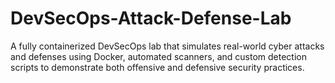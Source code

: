 # DevSecOps-Attack-Defense-Lab
A fully containerized DevSecOps lab that simulates real-world cyber attacks and defenses using Docker, automated scanners, and custom detection scripts to demonstrate both offensive and defensive security practices.
